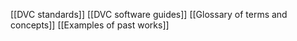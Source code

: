 [[DVC standards]]
[[DVC software guides]]
[[Glossary of terms and concepts]]
[[Examples of past works]]

